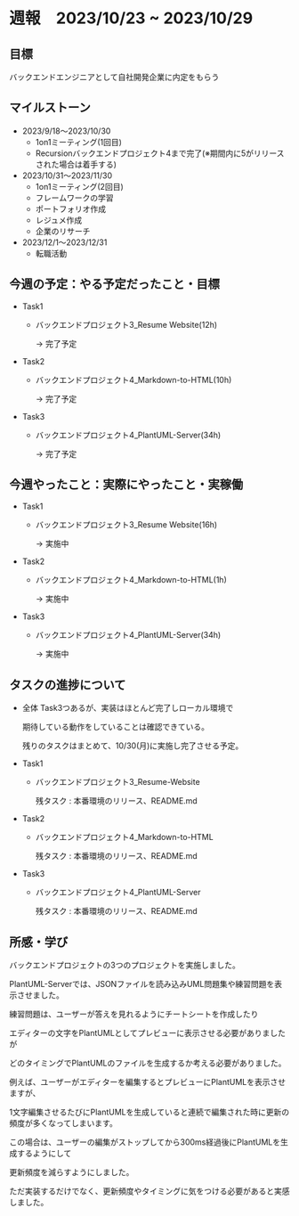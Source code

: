 # 週報　2023/10/23 ~ 2023/10/29

## 目標
バックエンドエンジニアとして自社開発企業に内定をもらう

## マイルストーン
- 2023/9/18〜2023/10/30
    - 1on1ミーティング(1回目)
    - Recursionバックエンドプロジェクト4まで完了(※期間内に5がリリースされた場合は着手する)
- 2023/10/31〜2023/11/30
    - 1on1ミーティング(2回目)
    - フレームワークの学習
    - ポートフォリオ作成
    - レジュメ作成
    - 企業のリサーチ
- 2023/12/1〜2023/12/31
    - 転職活動

## 今週の予定：やる予定だったこと・目標
- Task1
    - バックエンドプロジェクト3_Resume Website(12h)

        → 完了予定

- Task2
    - バックエンドプロジェクト4_Markdown-to-HTML(10h)

        → 完了予定

- Task3
    - バックエンドプロジェクト4_PlantUML-Server(34h)

        → 完了予定


## 今週やったこと：実際にやったこと・実稼働
- Task1
    - バックエンドプロジェクト3_Resume Website(16h)

        → 実施中

- Task2
    - バックエンドプロジェクト4_Markdown-to-HTML(1h)

        → 実施中

- Task3
    - バックエンドプロジェクト4_PlantUML-Server(34h)

        → 実施中

## タスクの進捗について
- 全体
    Task3つあるが、実装はほとんど完了しローカル環境で
    
    期待している動作をしていることは確認できている。

    残りのタスクはまとめて、10/30(月)に実施し完了させる予定。

- Task1
    - バックエンドプロジェクト3_Resume-Website

        残タスク : 本番環境のリリース、README.md

- Task2
    - バックエンドプロジェクト4_Markdown-to-HTML

        残タスク : 本番環境のリリース、README.md

- Task3
    - バックエンドプロジェクト4_PlantUML-Server

        残タスク : 本番環境のリリース、README.md

## 所感・学び
バックエンドプロジェクトの3つのプロジェクトを実施しました。

PlantUML-Serverでは、JSONファイルを読み込みUML問題集や練習問題を表示させました。

練習問題は、ユーザーが答えを見れるようにチートシートを作成したり

エディターの文字をPlantUMLとしてプレビューに表示させる必要がありましたが

どのタイミングでPlantUMLのファイルを生成するか考える必要がありました。

例えば、ユーザーがエディターを編集するとプレビューにPlantUMLを表示させますが、

1文字編集させるたびにPlantUMLを生成していると連続で編集された時に更新の頻度が多くなってしまいます。

この場合は、ユーザーの編集がストップしてから300ms経過後にPlantUMLを生成するようにして

更新頻度を減らすようにしました。

ただ実装するだけでなく、更新頻度やタイミングに気をつける必要があると実感しました。
